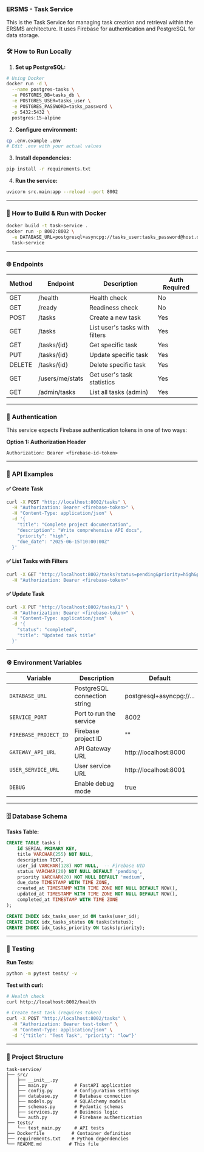 ### ERSMS - Task Service

This is the Task Service for managing task creation and retrieval within the ERSMS architecture. It uses Firebase for authentication and PostgreSQL for data storage.

### 🛠 How to Run Locally

1. **Set up PostgreSQL:**
```bash
# Using Docker
docker run -d \
  --name postgres-tasks \
  -e POSTGRES_DB=tasks_db \
  -e POSTGRES_USER=tasks_user \
  -e POSTGRES_PASSWORD=tasks_password \
  -p 5432:5432 \
  postgres:15-alpine
```

2. **Configure environment:**
```bash
cp .env.example .env
# Edit .env with your actual values
```

3. **Install dependencies:**
```bash
pip install -r requirements.txt
```

4. **Run the service:**
```bash
uvicorn src.main:app --reload --port 8002
```

---

### 🐳 How to Build & Run with Docker

```bash
docker build -t task-service .
docker run -p 8002:8002 \
  -e DATABASE_URL=postgresql+asyncpg://tasks_user:tasks_password@host.docker.internal:5432/tasks_db \
  task-service
```

---

### 🌐 Endpoints

| Method | Endpoint           | Description                    | Auth Required |
|--------|-------------------|--------------------------------|---------------|
| GET    | /health           | Health check                   | No            |
| GET    | /ready            | Readiness check                | No            |
| POST   | /tasks            | Create a new task              | Yes           |
| GET    | /tasks            | List user's tasks with filters| Yes           |
| GET    | /tasks/{id}       | Get specific task              | Yes           |
| PUT    | /tasks/{id}       | Update specific task           | Yes           |
| DELETE | /tasks/{id}       | Delete specific task           | Yes           |
| GET    | /users/me/stats   | Get user's task statistics     | Yes           |
| GET    | /admin/tasks      | List all tasks (admin)         | Yes           |

---

### 🔐 Authentication

This service expects Firebase authentication tokens in one of two ways:

**Option 1: Authorization Header**
```http
Authorization: Bearer <firebase-id-token>
```

---

### 📝 API Examples

#### ✅ Create Task
```bash
curl -X POST "http://localhost:8002/tasks" \
  -H "Authorization: Bearer <firebase-token>" \
  -H "Content-Type: application/json" \
  -d '{
    "title": "Complete project documentation",
    "description": "Write comprehensive API docs",
    "priority": "high",
    "due_date": "2025-06-15T10:00:00Z"
  }'
```

#### ✅ List Tasks with Filters
```bash
curl -X GET "http://localhost:8002/tasks?status=pending&priority=high&page=1&size=10" \
  -H "Authorization: Bearer <firebase-token>"
```

#### ✅ Update Task
```bash
curl -X PUT "http://localhost:8002/tasks/1" \
  -H "Authorization: Bearer <firebase-token>" \
  -H "Content-Type: application/json" \
  -d '{
    "status": "completed",
    "title": "Updated task title"
  }'
```

---

### ⚙️ Environment Variables

| Variable              | Description                    | Default                     |
|----------------------|--------------------------------|-----------------------------|
| `DATABASE_URL`       | PostgreSQL connection string   | postgresql+asyncpg://...    |
| `SERVICE_PORT`       | Port to run the service        | 8002                        |
| `FIREBASE_PROJECT_ID`| Firebase project ID            | ""                          |
| `GATEWAY_API_URL`    | API Gateway URL                | http://localhost:8000       |
| `USER_SERVICE_URL`   | User service URL               | http://localhost:8001       |
| `DEBUG`              | Enable debug mode              | true                        |

---

### 🗄️ Database Schema

**Tasks Table:**
```sql
CREATE TABLE tasks (
    id SERIAL PRIMARY KEY,
    title VARCHAR(255) NOT NULL,
    description TEXT,
    user_id VARCHAR(128) NOT NULL,  -- Firebase UID
    status VARCHAR(20) NOT NULL DEFAULT 'pending',
    priority VARCHAR(20) NOT NULL DEFAULT 'medium',
    due_date TIMESTAMP WITH TIME ZONE,
    created_at TIMESTAMP WITH TIME ZONE NOT NULL DEFAULT NOW(),
    updated_at TIMESTAMP WITH TIME ZONE NOT NULL DEFAULT NOW(),
    completed_at TIMESTAMP WITH TIME ZONE
);

CREATE INDEX idx_tasks_user_id ON tasks(user_id);
CREATE INDEX idx_tasks_status ON tasks(status);
CREATE INDEX idx_tasks_priority ON tasks(priority);
```

---

### 🧪 Testing

**Run Tests:**
```bash
python -m pytest tests/ -v
```

**Test with curl:**
```bash
# Health check
curl http://localhost:8002/health

# Create test task (requires token)
curl -X POST "http://localhost:8002/tasks" \
  -H "Authorization: Bearer test-token" \
  -H "Content-Type: application/json" \
  -d '{"title": "Test Task", "priority": "low"}'
```

---

### 📁 Project Structure

```
task-service/
├── src/
│   ├── __init__.py
│   ├── main.py          # FastAPI application
│   ├── config.py        # Configuration settings
│   ├── database.py      # Database connection
│   ├── models.py        # SQLAlchemy models
│   ├── schemas.py       # Pydantic schemas
│   ├── services.py      # Business logic
│   └── auth.py          # Firebase authentication
├── tests/
│   └── test_main.py     # API tests
├── Dockerfile          # Container definition
├── requirements.txt    # Python dependencies
└── README.md          # This file
```
